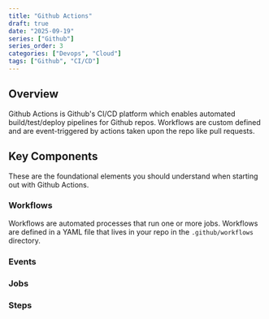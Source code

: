 ```yaml
---
title: "Github Actions"
draft: true
date: "2025-09-19"
series: ["Github"]
series_order: 3
categories: ["Devops", "Cloud"]
tags: ["Github", "CI/CD"]
---
```


## Overview

Github Actions is Github's CI/CD platform which enables automated build/test/deploy pipelines for Github repos. Workflows are custom defined and are event-triggered by actions taken upon the repo like pull requests.

## Key Components

These are the foundational elements you should understand when starting out with Github Actions.

### Workflows

Workflows are automated processes that run one or more jobs. Workflows are defined in a YAML file that lives in your repo in the ```.github/workflows``` directory.

### Events

### Jobs

### Steps